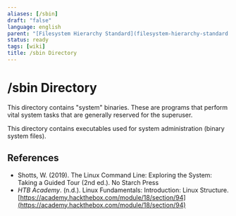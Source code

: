 ```yaml
---
aliases: [/sbin]
draft: "false"
language: english
parent: "[Filesystem Hierarchy Standard](filesystem-hierarchy-standard.md)"
status: ready
tags: [wiki]
title: /sbin Directory
---
```


# /sbin Directory

This directory contains "system" binaries. These are programs that perform vital system tasks that are generally reserved for the superuser.

This directory contains executables used for system administration (binary system files).

## References

- Shotts, W. (2019). <span class="reference-title">The Linux Command Line: Exploring the System: Taking a Guided Tour (2nd ed.)</span>. No Starch Press
- _HTB Academy_. (n.d.). <span class="reference-title">Linux Fundamentals: Introduction: Linux Structure</span>. [https://academy.hackthebox.com/module/18/section/94](https://academy.hackthebox.com/module/18/section/94)
